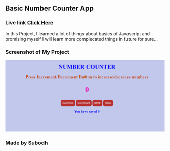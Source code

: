 ## Basic Number Counter App

### Live link [Click Here](https://numcounterr.netlify.app/)

In this Project, I learned a lot of things about basics of Javascript and promising myself I will learn more complecated things in future for sure...


### Screenshot of My Project

![Project](./Image/Screenshot%20(32).png)

### Made by Subodh

